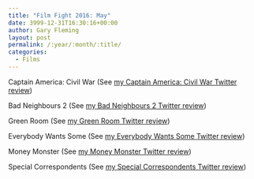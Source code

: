 ```yaml
---
title: "Film Fight 2016: May"
date: 3999-12-31T16:30:16+00:00
author: Gary Fleming
layout: post
permalink: /:year/:month/:title/
categories:
  - Films
---
```


Captain America: Civil War (See [my Captain America: Civil War Twitter review](https://twitter.com/garyfleming/status/727964848336842753))

Bad Neighbours 2 (See [my Bad Neighbours 2 Twitter review](https://twitter.com/garyfleming/status/730850382243594241))

Green Room (See [my Green Room Twitter review](https://twitter.com/garyfleming/status/731925620037451776))

Everybody Wants Some (See [my Everybody Wants Some Twitter review](https://twitter.com/garyfleming/status/732985581496590337))

Money Monster (See [my Money Monster Twitter review](https://twitter.com/garyfleming/status/736883276321787905))

Special Correspondents (See [my Special Correspondents Twitter review](https://twitter.com/garyfleming/status/737758190155223042))